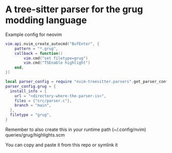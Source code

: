 # A tree-sitter parser for the grug modding language

Example config for neovim
```lua
vim.api.nvim_create_autocmd("BufEnter", {
    pattern = "*.grug",
    callback = function()
        vim.cmd("set filetype=grug")
        vim.cmd("TSEnable highlight")
    end,
})

local parser_config = require "nvim-treesitter.parsers".get_parser_configs()
parser_config.grug = {
  install_info = {
    url = "<directory-where-the-parser-is>",
    files = {"src/parser.c"},
    branch = "main",
  },
  filetype = "grug",
}
```

Remember to also create this in your runtime path (~/.config/nvim)
queries/grug/highlights.scm

You can copy and paste it from this repo or symlink it

